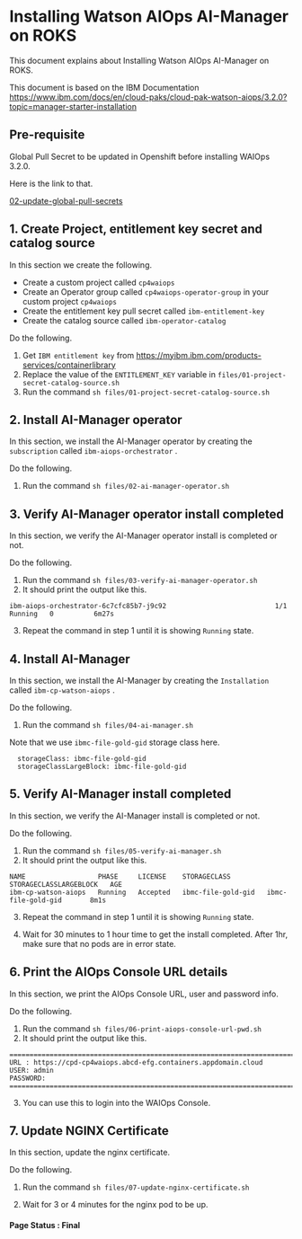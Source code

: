 # Installing Watson AIOps AI-Manager on ROKS

This document explains about Installing Watson AIOps AI-Manager on ROKS.

This document is based on the IBM Documentation https://www.ibm.com/docs/en/cloud-paks/cloud-pak-watson-aiops/3.2.0?topic=manager-starter-installation

## Pre-requisite

Global Pull Secret to be updated in Openshift before installing WAIOps 3.2.0. 

Here is the link to that.

[02-update-global-pull-secrets](../02-install-ai-manager-update-global-pull-secrets)

## 1. Create Project, entitlement key secret and catalog source  

In this section we create the following.

- Create a custom project called `cp4waiops`
- Create an Operator group called `cp4waiops-operator-group` in your custom project `cp4waiops`
- Create the entitlement key pull secret called `ibm-entitlement-key`
- Create the catalog source called `ibm-operator-catalog`

Do the following.

1. Get `IBM entitlement key` from https://myibm.ibm.com/products-services/containerlibrary
2. Replace the value of the `ENTITLEMENT_KEY` variable in `files/01-project-secret-catalog-source.sh`
3. Run the command `sh files/01-project-secret-catalog-source.sh`

## 2. Install  AI-Manager operator

In this section, we install the AI-Manager operator by creating the `subscription` called `ibm-aiops-orchestrator` .

Do the following.

1. Run the command `sh files/02-ai-manager-operator.sh`

## 3. Verify  AI-Manager operator install completed

In this section, we verify the AI-Manager operator install is completed or not.

Do the following.

1. Run the command `sh files/03-verify-ai-manager-operator.sh`
2. It should print the output like this.
```
ibm-aiops-orchestrator-6c7cfc85b7-j9c92                           1/1     Running   0          6m27s
```
3. Repeat the command in step 1 until it is showing `Running` state.

## 4. Install AI-Manager

In this section, we install the AI-Manager by creating the `Installation` called `ibm-cp-watson-aiops` .

Do the following.

1. Run the command `sh files/04-ai-manager.sh`

Note that we use `ibmc-file-gold-gid` storage class here.

```
  storageClass: ibmc-file-gold-gid
  storageClassLargeBlock: ibmc-file-gold-gid
```

## 5. Verify AI-Manager install completed

In this section, we verify the AI-Manager install is completed or not.

Do the following.

1. Run the command `sh files/05-verify-ai-manager.sh`
2. It should print the output like this.
```
NAME                  PHASE     LICENSE    STORAGECLASS         STORAGECLASSLARGEBLOCK   AGE
ibm-cp-watson-aiops   Running   Accepted   ibmc-file-gold-gid   ibmc-file-gold-gid       8m1s
```
3. Repeat the command in step 1 until it is showing `Running` state.

4. Wait for 30 minutes to 1 hour time to get the install completed. After 1hr, make sure that no pods are in error state.

## 6. Print the AIOps Console URL details

In this section, we print the AIOps Console URL, user and password info.

Do the following.

1. Run the command `sh files/06-print-aiops-console-url-pwd.sh`
2. It should print the output like this.
```
====================================================================================
URL : https://cpd-cp4waiops.abcd-efg.containers.appdomain.cloud
USER: admin
PASSWORD: 
====================================================================================
```
3. You can use this to login into the WAIOps Console.


## 7. Update NGINX Certificate

In this section, update the nginx certificate.

Do the following.

1. Run the command `sh files/07-update-nginx-certificate.sh`

2. Wait for 3 or 4 minutes for the nginx pod to be up.



#### Page Status : Final